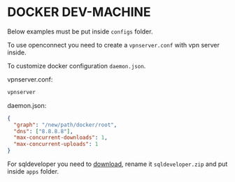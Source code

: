 # DOCKER DEV-MACHINE

Below examples must be put inside `configs` folder.

To use openconnect you need to create a `vpnserver.conf` with vpn server inside.

To customize docker configuration `daemon.json`.

vpnserver.conf:
```txt
vpnserver
```

daemon.json:
```json
{
  "graph": "/new/path/docker/root",
  "dns": ["8.8.8.8"],
  "max-concurrent-downloads": 1,
  "max-concurrent-uploads": 1
}
```

For sqldeveloper you need to [download](https://download.oracle.com/otn/java/sqldeveloper/sqldeveloper-19.2.1.247.2212-no-jre.zip),
rename it `sqldeveloper.zip` and put inside `apps` folder.